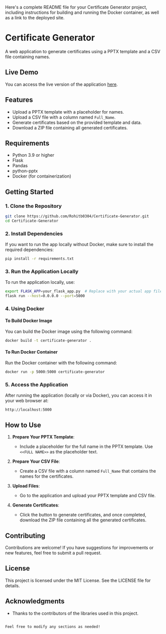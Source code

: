 Here's a complete README file for your Certificate Generator project, including instructions for building and running the Docker container, as well as a link to the deployed site.


# Certificate Generator

A web application to generate certificates using a PPTX template and a CSV file containing names.

## Live Demo

You can access the live version of the application [here](https://certificate-generator-8a9g.onrender.com).

## Features

- Upload a PPTX template with a placeholder for names.
- Upload a CSV file with a column named `Full_Name`.
- Generate certificates based on the provided template and data.
- Download a ZIP file containing all generated certificates.

## Requirements

- Python 3.9 or higher
- Flask
- Pandas
- python-pptx
- Docker (for containerization)

## Getting Started

### 1. Clone the Repository

```bash
git clone https://github.com/Rohitb0304/Certificate-Generator.git
cd Certificate-Generator
```

### 2. Install Dependencies

If you want to run the app locally without Docker, make sure to install the required dependencies:

```bash
pip install -r requirements.txt
```

### 3. Run the Application Locally

To run the application locally, use:

```bash
export FLASK_APP=your_flask_app.py  # Replace with your actual app filename
flask run --host=0.0.0.0 --port=5000
```

### 4. Using Docker

#### To Build Docker Image

You can build the Docker image using the following command:

```bash
docker build -t certificate-generator .
```

#### To Run Docker Container

Run the Docker container with the following command:

```bash
docker run -p 5000:5000 certificate-generator
```

### 5. Access the Application

After running the application (locally or via Docker), you can access it in your web browser at:

```
http://localhost:5000
```

## How to Use

1. **Prepare Your PPTX Template**:
   - Include a placeholder for the full name in the PPTX template. Use `<<FULL NAME>>` as the placeholder text.

2. **Prepare Your CSV File**:
   - Create a CSV file with a column named `Full_Name` that contains the names for the certificates.

3. **Upload Files**:
   - Go to the application and upload your PPTX template and CSV file.

4. **Generate Certificates**:
   - Click the button to generate certificates, and once completed, download the ZIP file containing all the generated certificates.

## Contributing

Contributions are welcome! If you have suggestions for improvements or new features, feel free to submit a pull request.

## License

This project is licensed under the MIT License. See the LICENSE file for details.

## Acknowledgments

- Thanks to the contributors of the libraries used in this project.
```

Feel free to modify any sections as needed!
